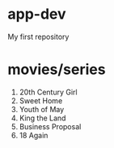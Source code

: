 # app-dev
My first repository
# movies/series
1. 20th Century Girl
2. Sweet Home
3. Youth of May
4. King the Land
5. Business Proposal
6. 18 Again
